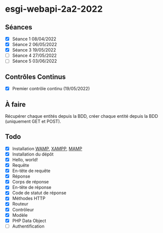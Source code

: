 # esgi-webapi-2a2-2022

## Séances

- [X] Séance 1 08/04/2022
- [X] Séance 2 06/05/2022
- [X] Séance 3 19/05/2022
- [ ] Séance 4 27/05/2022
- [ ] Séance 5 03/06/2022

## Contrôles Continus

- [X] Premier contrôle continu (19/05/2022)

## À faire

Récupérer chaque entités depuis la BDD, créer chaque entité depuis la BDD (uniquement GET et POST).

## Todo

- [X] Installation [WAMP](https://www.wampserver.com/en/download-wampserver-64bits/), [XAMPP](https://www.apachefriends.org/download.html), [MAMP](https://www.mamp.info/en/windows/)
- [X] Installation du dépôt
- [X] Hello, world!
- [X] Requête
- [X] En-tête de requête
- [X] Réponse
- [X] Corps de réponse
- [X] En-tête de réponse
- [X] Code de statut de réponse
- [X] Méthodes HTTP
- [X] Routeur
- [X] Contrôleur
- [X] Modèle
- [X] PHP Data Object
- [ ] Authentification
